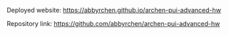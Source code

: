 Deployed website: https://abbyrchen.github.io/archen-pui-advanced-hw

Repository link: https://github.com/abbyrchen/archen-pui-advanced-hw

